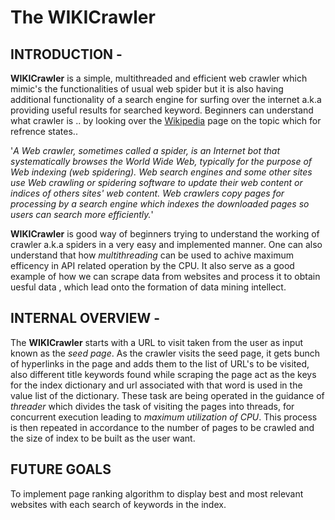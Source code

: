 # The WIKICrawler
## INTRODUCTION -

**WIKICrawler** is a simple, multithreaded and efficient web crawler which mimic's the functionalities of usual web spider but it is also having additional functionality of a search engine for surfing over the internet a.k.a providing useful results for searched keyword.
Beginners can understand what crawler is .. by looking over the [Wikipedia](https://en.wikipedia.org/wiki/Web_crawler) page on the topic which for refrence states..

'*A Web crawler, sometimes called a spider, is an Internet bot that systematically browses the World Wide Web, typically for the purpose of Web indexing (web spidering).
Web search engines and some other sites use Web crawling or spidering software to update their web content or indices of others sites' web content. Web crawlers copy pages for processing by a search engine which indexes the downloaded pages so users can search more efficiently.*'


**WIKICrawler** is good way of beginners trying to understand the working of crawler a.k.a spiders in a very easy and implemented manner.
One can also understand that how *multithreading* can be used to achive maximum efficency in API related operation by the CPU.
It also serve as a good example of how we can scrape data from websites and process it to obtain uesful data , which lead onto the formation of data mining intellect.

## INTERNAL OVERVIEW -

The **WIKICrawler** starts with a URL to visit taken from the user as input known as the *seed page*. As the crawler visits the seed page, it gets bunch of hyperlinks in the page and adds them to the list of URL's to be visited, also different title keywords found while scraping the page act as the keys for the index dictionary and url associated with that word is used in the value list of the dictionary.
These task are being operated in the guidance of *threader* which divides the task of visiting the pages into threads, for concurrent execution leading to *maximum utilization of CPU*. This process is then repeated in accordance to the number of pages to be crawled and the size of index to be built as the user want. 

## FUTURE GOALS

To implement page ranking algorithm to display best and most relevant websites with each search of keywords in the index.

